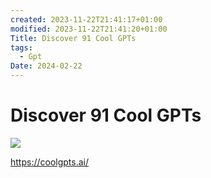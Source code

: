 ```yaml
---
created: 2023-11-22T21:41:17+01:00
modified: 2023-11-22T21:41:20+01:00
Title: Discover 91 Cool GPTs
tags:
  - Gpt
Date: 2024-02-22
---
```


# Discover 91 Cool GPTs

![](_asset/2023-11-22_Discover91CoolGPTs_image_1.png)

https://coolgpts.ai/
